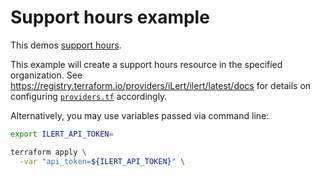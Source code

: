 # Support hours example

This demos [support hours](https://docs.ilert.com/alerting/support-hours).

This example will create a support hours resource in the specified organization. See https://registry.terraform.io/providers/iLert/ilert/latest/docs for details on configuring [`providers.tf`](./providers.tf) accordingly.

Alternatively, you may use variables passed via command line:

```sh
export ILERT_API_TOKEN=
```

```sh
terraform apply \
  -var "api_token=${ILERT_API_TOKEN}" \
```
